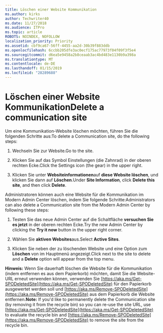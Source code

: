 ```yaml
---
title: Löschen einer Website Kommunikation
ms.author: kirks
author: Techwriter40
ms.date: 11/27/2018
ms.audience: ITPro
ms.topic: article
ROBOTS: NOINDEX, NOFOLLOW
localization_priority: Priority
ms.assetid: cbf9ca67-56ff-4455-aa2d-30b39f883ddb
ms.openlocfilehash: 6ccbb205dfe3ac0ecf175ac77973f04f09f3f5e4
ms.sourcegitcommit: d6ea5e9458a2b8ceaab3ac4bd483e1130b9a398a
ms.translationtype: MT
ms.contentlocale: de-DE
ms.lasthandoff: 01/15/2019
ms.locfileid: "28289688"
---
```

# <a name="delete-a-communication-site"></a><span data-ttu-id="615cd-102">Löschen einer Website Kommunikation</span><span class="sxs-lookup"><span data-stu-id="615cd-102">Delete a communication site</span></span>

<span data-ttu-id="615cd-103">Um eine Kommunikation-Website löschen möchten, führen Sie die folgenden Schritte aus:</span><span class="sxs-lookup"><span data-stu-id="615cd-103">To delete a Communication site, do the following steps:</span></span> 
  
1. <span data-ttu-id="615cd-104">Wechseln Sie zur Website.</span><span class="sxs-lookup"><span data-stu-id="615cd-104">Go to the site.</span></span> 
  
2. <span data-ttu-id="615cd-105">Klicken Sie auf das Symbol Einstellungen (die Zahnrad) in der oberen rechten Ecke.</span><span class="sxs-lookup"><span data-stu-id="615cd-105">Click the Settings icon (the gear) in the upper right.</span></span> 
  
3. <span data-ttu-id="615cd-106">Klicken Sie unter **Websiteinformationen**auf **diese Website löschen**, und klicken Sie dann auf **Löschen**.</span><span class="sxs-lookup"><span data-stu-id="615cd-106">Under **Site Information**, click **Delete this site**, and then click **Delete**.</span></span> 
  
<span data-ttu-id="615cd-107">Administratoren können auch eine Website für die Kommunikation im Modern Admin Center löschen, indem Sie folgende Schritte:</span><span class="sxs-lookup"><span data-stu-id="615cd-107">Administrators can also delete a Communication site from the Modern Admin Center by following these steps:</span></span> 
  
1. <span data-ttu-id="615cd-108">Testen Sie das neue Admin Center auf die Schaltfläche **versuchen Sie es jetzt** in der oberen rechten Ecke.</span><span class="sxs-lookup"><span data-stu-id="615cd-108">Try the new Admin Center by clicking the **Try it now** button in the upper right corner.</span></span> 
  
2. <span data-ttu-id="615cd-109">Wählen Sie **aktiven Websites**aus.</span><span class="sxs-lookup"><span data-stu-id="615cd-109">Select **Active Sites**.</span></span> 
  
3. <span data-ttu-id="615cd-110">Klicken Sie neben der zu löschenden Website und eine Option zum **Löschen** von im Hauptmenü angezeigt.</span><span class="sxs-lookup"><span data-stu-id="615cd-110">Click next to the site to delete and a **Delete** option will appear from the top menu.</span></span> 
  
 <span data-ttu-id="615cd-111">**Hinweis:** Wenn Sie dauerhaft löschen die Website für die Kommunikation (indem entfernen es aus dem Papierkorb) möchten, damit Sie die Website-URL erneut verwenden können, verwenden Sie [https://aka.ms/Get-SPODeletedSite](https://aka.ms/Get-SPODeletedSite) für den Papierkorb ausgewertet werden soll und [https://aka.ms/Remove-SPODeletedSite](https://aka.ms/Remove-SPODeletedSite) aus dem Papierkorb die Website entfernen.</span><span class="sxs-lookup"><span data-stu-id="615cd-111">**Note:** If you'd like to permanently delete the Communication site (by removing it from the recycle bin) so you can re-use the site URL, use [https://aka.ms/Get-SPODeletedSite](https://aka.ms/Get-SPODeletedSite) to evaluate the recycle bin and [https://aka.ms/Remove-SPODeletedSite](https://aka.ms/Remove-SPODeletedSite) to remove the site from the recycle bin.</span></span> 
  

